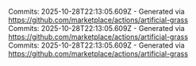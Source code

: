 Commits: 2025-10-28T22:13:05.609Z - Generated via https://github.com/marketplace/actions/artificial-grass
<br>
Commits: 2025-10-28T22:13:05.609Z - Generated via https://github.com/marketplace/actions/artificial-grass
<br>
Commits: 2025-10-28T22:13:05.609Z - Generated via https://github.com/marketplace/actions/artificial-grass
<br>
